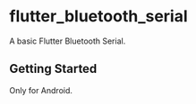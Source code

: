 # flutter_bluetooth_serial

A basic Flutter Bluetooth Serial.

## Getting Started

Only for Android.